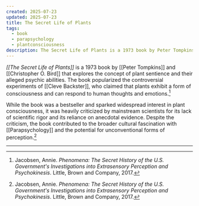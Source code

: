 ```yaml
---
created: 2025-07-23
updated: 2025-07-23
title: The Secret Life of Plants
tags:
  - book
  - parapsychology
  - plantconsciousness
description: The Secret Life of Plants is a 1973 book by Peter Tompkins and Christopher O. Bird that explores the concept of plant sentience and their alleged psychic abilities.
---
```


*[[The Secret Life of Plants]]* is a 1973 book by [[Peter Tompkins]] and [[Christopher O. Bird]] that explores the concept of plant sentience and their alleged psychic abilities. The book popularized the controversial experiments of [[Cleve Backster]], who claimed that plants exhibit a form of consciousness and can respond to human thoughts and emotions.[^1]

While the book was a bestseller and sparked widespread interest in plant consciousness, it was heavily criticized by mainstream scientists for its lack of scientific rigor and its reliance on anecdotal evidence. Despite the criticism, the book contributed to the broader cultural fascination with [[Parapsychology]] and the potential for unconventional forms of perception.[^1]

---

[^1]: Jacobsen, Annie. *Phenomena: The Secret History of the U.S. Government's Investigations into Extrasensory Perception and Psychokinesis*. Little, Brown and Company, 2017.
